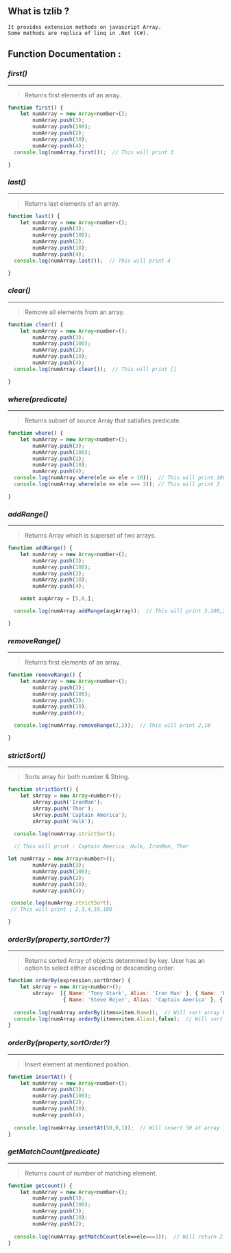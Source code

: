 ## What is tzlib ?
    It provides extension methods on javascript Array. 
    Some methods are replica of linq in .Net (C#).
## Function Documentation :
### *first()*
___
> Returns first elements of an array.
```javascript
function first() {
    let numArray = new Array<number>();
        numArray.push(3);
        numArray.push(100);
        numArray.push(2);
        numArray.push(10);
        numArray.push(4);
  console.log(numArray.first());  // This will print 3

}
```
### *last()*
___
> Returns last elements of an array.
```javascript
function last() {
    let numArray = new Array<number>();
        numArray.push(3);
        numArray.push(100);
        numArray.push(2);
        numArray.push(10);
        numArray.push(4);
  console.log(numArray.last());  // This will print 4

}
```
### *clear()*
___
> Remove all elements from an array.
```javascript
function clear() {
    let numArray = new Array<number>();
        numArray.push(3);
        numArray.push(100);
        numArray.push(2);
        numArray.push(10);
        numArray.push(4);
  console.log(numArray.clear());  // This will print []

}
```
### *where(predicate)*
___
> Returns subset of source Array that satisfies predicate.
```javascript
function where() {
    let numArray = new Array<number>();
        numArray.push(3);
        numArray.push(100);
        numArray.push(2);
        numArray.push(10);
        numArray.push(4);
  console.log(numArray.where(ele => ele > 10));  // This will print 100
  console.log(numArray.where(ele => ele === 3)); // This will print 3

}
```
### *addRange()*
___
> Returns Array which is superset of two arrays.
```javascript
function addRange() {
    let numArray = new Array<number>();
        numArray.push(3);
        numArray.push(100);
        numArray.push(2);
        numArray.push(10);
        numArray.push(4);

    const augArray = [5,6,];

  console.log(numArray.addRange(augArray));  // This will print 3,100,2,10,4,5,6

}
```

### *removeRange()*
___
> Returns first elements of an array.
```javascript
function removeRange() {
    let numArray = new Array<number>();
        numArray.push(3);
        numArray.push(100);
        numArray.push(2);
        numArray.push(10);
        numArray.push(4);

  console.log(numArray.removeRange(2,2));  // This will print 2,10

}
```
### *strictSort()*
___
> Sorts array for both number & String.
```javascript
function strictSort() {
    let sArray = new Array<number>();
        sArray.push('IronMan');
        sArray.push('Thor');
        sArray.push('Captain America');
        sArray.push('Hulk');

  console.log(numArray.strictSort);  
  
  // This will print : Captain America, Hulk, IronMan, Thor

let numArray = new Array<number>();
        numArray.push(3);
        numArray.push(100);
        numArray.push(2);
        numArray.push(10);
        numArray.push(4);

 console.log(numArray.strictSort);  
 // This will print : 2,3,4,10,100

}
```
### *orderBy(property,sortOrder?)*
___
> Returns sorted Array of objects determined by key.
> User has an option to select either asceding or descending order.
```javascript
function orderBy(expression,sortOrder) {
    let sArray = new Array<number>();
        sArray=  [{ Name: 'Tony Stark', Alias: 'Iron Man' }, { Name: 'Robert Bruce Banner', Alias: 'Hulk' },
                  { Name: 'Steve Rojer', Alias: 'Captain America' }, { Name: 'Natasha Romanova', Alias: 'Black Widow' }];
  
  console.log(numArray.orderBy(item=>item.Name));  // Will sort array by Name property in Asc order
  console.log(numArray.orderBy(item=>item.Alias),false);  // Will sort array by Alias property in Desc order
}
```
### *orderBy(property,sortOrder?)*
___
> Insert element at mentioned position.
```javascript
function insertAt() {
    let numArray = new Array<number>();
        numArray.push(3);
        numArray.push(100);
        numArray.push(2);
        numArray.push(10);
        numArray.push(4);
  
  console.log(numArray.insertAt(50,0,1));  // Will insert 50 at array index 1, print 3, 50, 100, 2, 10, 4
}
```
### *getMatchCount(predicate)*
___
> Returns count of number of matching element.
```javascript
function getcount() {
    let numArray = new Array<number>();
        numArray.push(3);
        numArray.push(100);
        numArray.push(3);
        numArray.push(10);
        numArray.push(2);
  
  console.log(numArray.getMatchCount(ele=>ele===3));  // Will return 2.
}
```